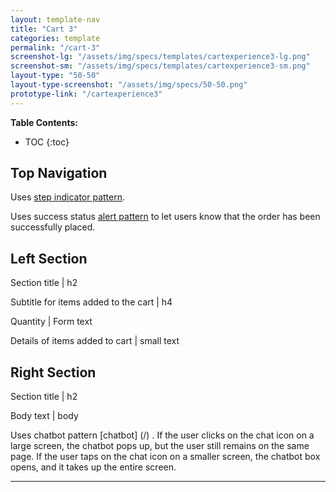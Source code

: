 ```yaml
---
layout: template-nav
title: "Cart 3"
categories: template
permalink: "/cart-3"
screenshot-lg: "/assets/img/specs/templates/cartexperience3-lg.png"
screenshot-sm: "/assets/img/specs/templates/cartexperience3-sm.png"
layout-type: "50-50"
layout-type-screenshot: "/assets/img/specs/50-50.png"
prototype-link: "/cartexperience3"
---
```


__Table Contents:__
* TOC
{:toc}

## Top Navigation
Uses [step indicator pattern](/step-indicator).

Uses success status [alert pattern](/alert) to let users know that the order has been successfully placed.

## Left Section

Section title | h2

Subtitle for items added to the cart | h4

Quantity | Form text

Details of items added to cart | small text

## Right Section

Section title | h2

Body text | body



Uses chatbot pattern [chatbot] (/) . If the user clicks on the chat icon on a large screen, the chatbot pops up, but the user still remains on the same page. If the user taps on the chat icon on a smaller screen, the chatbot box opens, and it takes up the entire screen.

---
